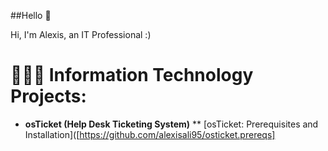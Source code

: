 ##Hello 👋

Hi, I'm Alexis, an IT Professional :)

# 👩🏽‍💻 Information Technology Projects:

* **osTicket (Help Desk Ticketing System)**
** [osTicket: Prerequisites and Installation]([https://github.com/alexisali95/osticket.prereqs]
